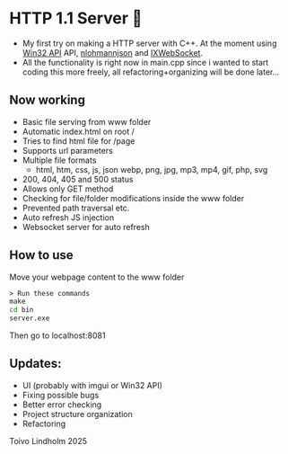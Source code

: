 # HTTP 1.1 Server 🦎

- My first try on making a HTTP server with C++. At the moment using [Win32 API](https://learn.microsoft.com/en-us/windows/win32/api/) API, [nlohmannjson](https://github.com/nlohmann/json) and [IXWebSocket](https://github.com/machinezone/IXWebSocket).
- All the functionality is right now in main.cpp since i wanted to start coding this more freely, all refactoring+organizing will be done later...

## Now working
- Basic file serving from www folder
- Automatic index.html on root /
- Tries to find html file for /page
- Supports url parameters
- Multiple file formats
    - html, htm, css, js, json webp, png, jpg, mp3, mp4, gif, php, svg 
- 200, 404, 405 and 500 status
- Allows only GET method
- Checking for file/folder modifications inside the www folder
- Prevented path traversal etc.
- Auto refresh JS injection
- Websocket server for auto refresh

## How to use
Move your webpage content to the www folder
```cmd
> Run these commands
make
cd bin
server.exe
```
Then go to localhost:8081

## Updates:
- UI (probably with imgui or Win32 API)
- Fixing possible bugs
- Better error checking
- Project structure organization
- Refactoring

Toivo Lindholm 2025
